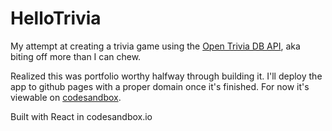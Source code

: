 # HelloTrivia

My attempt at creating a trivia game using the [Open Trivia DB API](https://opentdb.com), aka biting off more than I can chew.

Realized this was portfolio worthy halfway through building it. I'll deploy the app to github pages with a proper domain once it's finished. For now it's viewable on [codesandbox](https://nq41b.csb.app).

Built with React in codesandbox.io
